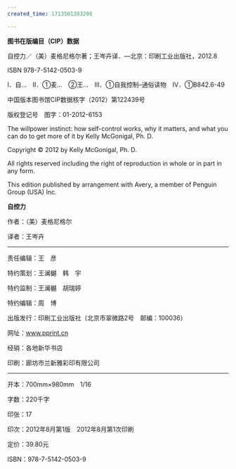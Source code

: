 ```yaml
---
created_time: 1713501383298

---
```

  

**图书在版编目（CIP）数据**

自控力／（美）麦格尼格尔著；王岑卉译．—北京：印刷工业出版社，2012.8

ISBN 978-7-5142-0503-9

Ⅰ．自…　Ⅱ．①麦…　②王…　Ⅲ．①自我控制–通俗读物　Ⅳ．①B842.6-49

中国版本图书馆CIP数据核字（2012）第122439号

版权登记号　图字：01-2012-6153

The willpower instinct: how self-control works, why it matters, and what you can do to get more of it by Kelly McGonigal, Ph. D.

Copyright © 2012 by Kelly McGonigal, Ph. D.

All rights reserved including the right of reproduction in whole or in part in any form.

This edition published by arrangement with Avery, a member of Penguin Group (USA) Inc.

**自控力**

作者：（美）麦格尼格尔

译者：王岑卉

---

责任编辑：王　彦

特约策划：王澜樾　韩　宇

特约监制：王澜樾　胡瑞婷

特约编辑：周　博

出版发行：印刷工业出版社（北京市翠微路2号　邮编：100036）

网址：www.pprint.cn

经销：各地新华书店

印刷：廊坊市兰新雅彩印有限公司

---

开本：700mm×980mm　1/16

字数：220千字

印张：17

印次：2012年8月第1版　2012年8月第1次印刷

定价：39.80元

ISBN：978-7-5142-0503-9
